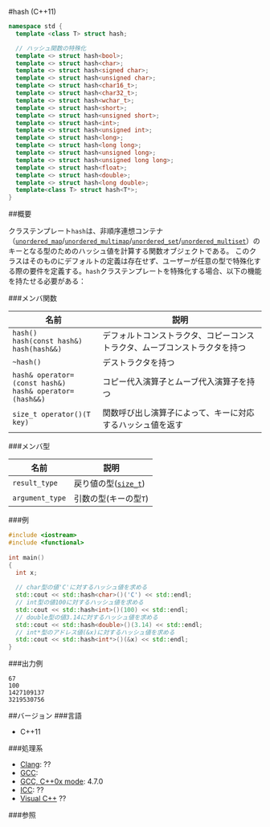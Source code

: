 #hash (C++11)
```cpp
namespace std {
  template <class T> struct hash;

  // ハッシュ関数の特殊化
  template <> struct hash<bool>;
  template <> struct hash<char>;
  template <> struct hash<signed char>;
  template <> struct hash<unsigned char>;
  template <> struct hash<char16_t>;
  template <> struct hash<char32_t>;
  template <> struct hash<wchar_t>;
  template <> struct hash<short>;
  template <> struct hash<unsigned short>;
  template <> struct hash<int>;
  template <> struct hash<unsigned int>;
  template <> struct hash<long>;
  template <> struct hash<long long>;
  template <> struct hash<unsigned long>;
  template <> struct hash<unsigned long long>;
  template <> struct hash<float>;
  template <> struct hash<double>;
  template <> struct hash<long double>;
  template<class T> struct hash<T*>;
}
```

##概要

クラステンプレート`hash`は、非順序連想コンテナ（[`unordered_map`](/reference/unordered_map/unordered_map.md)/[`unordered_multimap`](/reference/unordered_map/unordered_multimap.md)/[`unordered_set`](/reference/unordered_set/unordered_set.md)/[`unordered_multiset`](/reference/unordered_set/unordered_multiset.md)）のキーとなる型のためのハッシュ値を計算する関数オブジェクトである。
このクラスはそのものにデフォルトの定義は存在せず、ユーザーが任意の型で特殊化する際の要件を定義する。`hash`クラステンプレートを特殊化する場合、以下の機能を持たせる必要がある：

###メンバ関数

| 名前 | 説明 |
|-----------------------------------------------------------------------------------|-----------------------------------------------------------------------------------------------------------------|
| `hash()`<br/>`hash(const hash&)`<br/>`hash(hash&&)` | デフォルトコンストラクタ、コピーコンストラクタ、ムーブコンストラクタを持つ |
| `~hash()` | デストラクタを持つ |
| `hash& operator=(const hash&)`<br/>`hash& operator=(hash&&)` | コピー代入演算子とムーブ代入演算子を持つ |
| `size_t operator()(T key)` | 関数呼び出し演算子によって、キーに対応するハッシュ値を返す |

###メンバ型

| 名前 | 説明 |
|-----------------|------------------------------------------------------|
| `result_type`   | 戻り値の型([`size_t`](/reference/cstddef/size_t.md)) |
| `argument_type` | 引数の型(キーの型`T`) |

###例
```cpp
#include <iostream>
#include <functional>
 
int main()
{
  int x;
 
  // char型の値'C'に対するハッシュ値を求める
  std::cout << std::hash<char>()('C') << std::endl;
  // int型の値100に対するハッシュ値を求める
  std::cout << std::hash<int>()(100) << std::endl;
  // double型の値3.14に対するハッシュ値を求める
  std::cout << std::hash<double>()(3.14) << std::endl;
  // int*型のアドレス値(&x)に対するハッシュ値を求める
  std::cout << std::hash<int*>()(&x) << std::endl;
}
```

###出力例
```
67
100
1427109137
3219530756
```

##バージョン
###言語
- C++11

###処理系
- [Clang](/implementation#clang.md): ??
- [GCC](/implementation#gcc.md): 
- [GCC, C++0x mode](/implementation#gcc.md): 4.7.0
- [ICC](/implementation#icc.md): ??
- [Visual C++](/implementation#visual_cpp.md) ??

###参照

